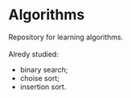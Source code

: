 # Algorithms
Repository for learning algorithms.\
\
Alredy studied:
- binary search;
- choise sort;
- insertion sort.
